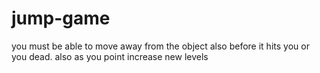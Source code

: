 # jump-game
you must be able to move away from the object also before it hits you or you dead. also as you point increase new levels
